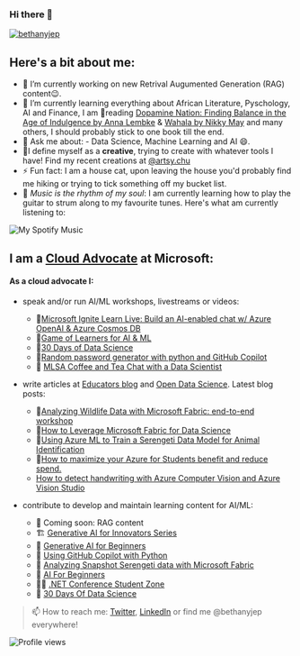 ### Hi there 👋
</p>
    <a href="https://github.com/bethanyjep">
        <img src="https://github-profile-summary-cards.vercel.app/api/cards/profile-details?username=bethanyjep&theme=radical" alt="bethanyjep"/>
    </a>
</p>

## Here's a bit about me:
- 🔭 I’m currently working on new Retrival Augumented Generation (RAG) content😉.
- 🌱 I’m currently learning everything about African Literature, Pyschology, AI and Finance, I am 📖reading [Dopamine Nation: Finding Balance in the Age of Indulgence by Anna Lembke](https://www.amazon.com/Dopamine-Nation-Finding-Balance-Indulgence/dp/152474672X) & [Wahala by Nikky May](https://www.goodreads.com/book/show/57797679-wahala) and many others, I should probably stick to one book till the end.
- 💬 Ask me about: - Data Science, Machine Learning and AI 😄.
- 🎨I define myself as a **creative**, trying to create with whatever tools I have! Find my recent creations at [@artsy.chu](https://www.instagram.com/artsy.chu/)
- ⚡ Fun fact: I am a house cat, upon leaving the house you'd probably find me hiking or trying to tick something off my bucket list.
- 🎸 *Music is the rhythm of my soul*: I am currently learning how to play the guitar to strum along to my favourite tunes. Here's what am currently listening to:

![My Spotify Music](https://spotify-recently-played-readme.vercel.app/api?user=qr1elfkdkm9ahgsby6zs0uff7)

## I am a [Cloud Advocate](https://developer.microsoft.com/en-us/advocates/bethany-cheum) at Microsoft:
#### As a cloud advocate I:
* speak and/or run AI/ML workshops, livestreams or videos: 
    * 🎥[Microsoft Ignite Learn Live: Build an AI-enabled chat w/ Azure OpenAI & Azure Cosmos DB](https://ignite.microsoft.com/en-US/sessions/80cb0c1c-d2af-4e9d-975d-c94f135c976e?source=sessions)
    * 🎥[Game of Learners for AI & ML](https://aka.ms/GOLAIML-playlist)
    * 🎥[30 Days of Data Science](https://aka.ms/30DaysDataScience)
    * 🎥[Random password generator with python and GitHub Copilot](https://www.youtube.com/shorts/4v006V7KVeA)
    * 🎥 [MLSA Coffee and Tea Chat with a Data Scientist](https://www.youtube.com/watch?v=U7tHjCxAzNM)

* write articles at [Educators blog](https://aka.ms/faculty) and [Open Data Science](https://odsc.com/microsoft/#blogs). Latest blog posts:
    * 📰[Analyzing Wildlife Data with Microsoft Fabric: end-to-end workshop](https://techcommunity.microsoft.com/t5/educator-developer-blog/analyzing-wildlife-data-with-microsoft-fabric-end-to-end/ba-p/3974880)
    * 📰[How to Leverage Microsoft Fabric for Data Science](https://techcommunity.microsoft.com/t5/educator-developer-blog/how-to-leverage-microsoft-fabric-for-data-science/ba-p/3889244?WT.mc_id=academic-103165-bethanycheum) 
    * 📰[Using Azure ML to Train a Serengeti Data Model for Animal Identification](https://opendatascience.com/using-azure-ml-to-train-a-serengeti-data-model-for-animal-identification/)
    * 📰[How to maximize your Azure for Students benefit and reduce spend.](https://techcommunity.microsoft.com/t5/educator-developer-blog/how-to-maximize-your-azure-for-students-benefit-and-reduce-spend/ba-p/3620569?WT.mc_id=academic-103165-bethanycheum)
    * [How to detect handwriting with Azure Computer Vision and Azure Vision Studio](https://techcommunity.microsoft.com/t5/educator-developer-blog/how-to-detect-handwriting-with-azure-computer-vision-and-azure/ba-p/3590057)

* contribute to develop and maintain learning content for AI/ML:
    * 🤖 Coming soon: RAG content
    * 🏗️ [Generative AI for Innovators Series](https://aka.ms/genai-innovators/MVP)
    * 🤖 [Generative AI for Beginners](https://aka.ms/genai-beginners)
    * 🤖 [Using GitHub Copilot with Python](https://learn.microsoft.com/en-us/training/modules/introduction-copilot-python/?WT.mc_id=academic-106558-bethanycheum)
    * 🦁 [Analyzing Snapshot Serengeti data with Microsoft Fabric](https://moaw.dev/workshop/fabric-ss/)
    * 🧚 [AI For Beginners](https://aka.ms/ai4beginners)
    * 🧑‍💻 [.NET Conference Student Zone](https://github.com/microsoft/dotnetconf-studentzone)
    * 📆 [30 Days Of Data Science](https://microsoft.github.io/30daysof/docs/roadmaps/data-science)

> 📫 How to reach me: [Twitter](https://twitter.com/bethanyjep), [LinkedIn](https://www.linkedin.com/in/bethany-jep) or find me @bethanyjep everywhere!

![Profile views](https://komarev.com/ghpvc/?username=bethanjep)

<!--
**BethanyJep/BethanyJep** is a ✨ _special_ ✨ repository because its `README.md` (this file) appears on your GitHub profile.

Here are some ideas to get you started:

- 🔭 I’m currently working on ...
- 🌱 I’m currently learning ...
- 👯 I’m looking to collaborate on ...
- 🤔 I’m looking for help with ...
- 💬 Ask me about ...
- 📫 How to reach me: ...
- 😄 Pronouns: ...
- ⚡ Fun fact: ...
-->
